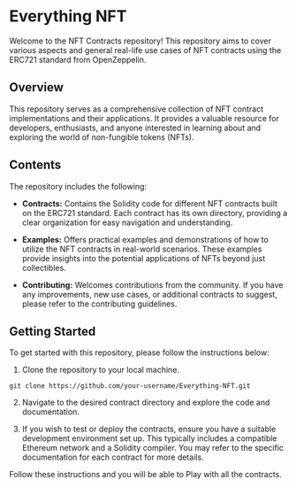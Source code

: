 # Everything NFT

Welcome to the NFT Contracts repository! This repository aims to cover various aspects and general real-life use cases of NFT contracts using the ERC721 standard from OpenZeppelin.

## Overview

This repository serves as a comprehensive collection of NFT contract implementations and their applications. It provides a valuable resource for developers, enthusiasts, and anyone interested in learning about and exploring the world of non-fungible tokens (NFTs).

## Contents

The repository includes the following:

- **Contracts:** Contains the Solidity code for different NFT contracts built on the ERC721 standard. Each contract has its own directory, providing a clear organization for easy navigation and understanding.

- **Examples:** Offers practical examples and demonstrations of how to utilize the NFT contracts in real-world scenarios. These examples provide insights into the potential applications of NFTs beyond just collectibles.

- **Contributing:** Welcomes contributions from the community. If you have any improvements, new use cases, or additional contracts to suggest, please refer to the contributing guidelines.

## Getting Started

To get started with this repository, please follow the instructions below:

1. Clone the repository to your local machine.

```shell
git clone https://github.com/your-username/Everything-NFT.git
```
2. Navigate to the desired contract directory and explore the code and documentation.

3. If you wish to test or deploy the contracts, ensure you have a suitable development environment set up. This typically includes a compatible Ethereum network and a Solidity compiler. You may refer to the specific documentation for each contract for more details.

Follow these instructions and you will be able to Play with all the contracts.
